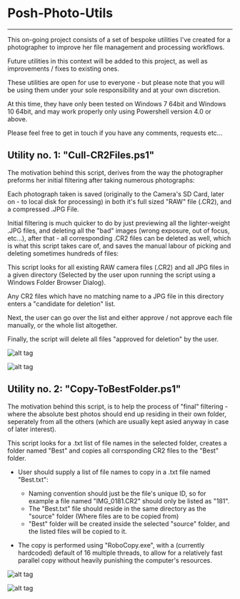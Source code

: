 # Posh-Photo-Utils
 -------------------------------------------------------------------------------------------------------------------------------
This on-going project consists of a set of bespoke utilities I've created for a photographer to  improve her file management and processing workflows.

Future utilities in this context will be added to this project, as well as improvements / fixes to existing ones.

These utilities are open for use to everyone - but please note that you will be using them under your sole responsibility and at your own discretion.

At this time, they have only been tested on Windows 7 64bit and Windows 10 64bit,
and may work properly only using Powershell version 4.0 or above. 

Please feel free to get in touch if you have any comments, requests etc...

Utility no. 1: "Cull-CR2Files.ps1"
-------------------------------------------------------------------------------------------------------------------------------


The motivation behind this script, derives from the way the photographer preforms her initial filtering after taking numerous photographs:

Each photograph taken is saved (originally to the Camera's SD Card, later on - to local disk for processing) in both it's full sized "RAW" file (.CR2), and a compressed .JPG File.

Initial filtering is much quicker to do by just previewing all the lighter-weight .JPG files, and deleting all the "bad" images (wrong exposure, out of focus, etc...), after that - all corresponding .CR2 files can be deleted as well, which is what this script takes care of, and saves the manual labour of picking and deleting sometimes hundreds of files:

This script looks for all existing RAW camera files (.CR2) and all JPG files in a given directory 
(Selected by the user upon running the script using a Windows Folder Browser Dialog).

Any CR2 files which have no matching name to a JPG file in this directory enters a "candidate for deletion" list.

Next, the user can go over the list and either approve / not approve each file manually, or the whole list altogether.

Finally, the script will delete all files "approved for deletion" by the user.

![alt tag](/../master/Cull-CR2Files/ScreenShots/DialogBox.PNG?raw=true  "Screenshot #1: Windows Folder Browser Dialog")

![alt tag](/../master/Cull-CR2Files/ScreenShots/ApproveList.PNG?raw=true  "Screenshot #2: list of files pending approval")


Utility no. 2: "Copy-ToBestFolder.ps1"
-------------------------------------------------------------------------------------------------------------------------------

The motivation behind this script, is to help the process of "final" filtering - where the absolute best photos should end up residing in their own folder, seperately from all the others (which are usually kept asied anyway in case of later interest).

This script looks for a .txt list of file names in the selected folder, creates a folder named "Best" and copies all corrsponding CR2 files to the "Best" folder.

* User should supply a list of file names to copy in a .txt file named "Best.txt":
  - Naming convention should just be the file's unique ID, so for example a file named "IMG_0181.CR2" should only be listed as "181".
   - The "Best.txt" file should reside in the same directory as the "source" folder (Where files are to be copied from)
   - "Best" folder will be created inside the selected "source" folder, and the listed files will be copied to it.

* The copy is performed using "RoboCopy.exe", with a (currently hardcoded) default of 16 multiple threads, to allow for a relatively fast parallel copy without heavily punishing the computer's resources.

![alt tag](/../master/Copy-ToBestFolder/ScreenShots/Dialog.PNG?raw=true  "Screenshot #1: Windows Folder Browser Dialog")

![alt tag](/../master/Copy-ToBestFolder/ScreenShots/CopySummary.PNG?raw=true "Screenshot #2: summary of copied files")

